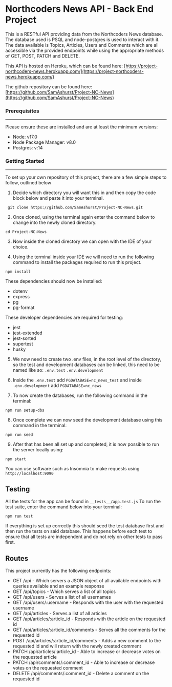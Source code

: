 #  Northcoders News API - Back End Project

This is a RESTful API providing data from the Northcoders News database. The database used is PSQL and node-postgres is used to interact with it. The data available is Topics, Articles, Users and Comments which are all accessible via the provided endpoints while using the appropriate methods of GET, POST, PATCH and DELETE.

This API is hosted on Heroku, which can be found here: [https://project-northcoders-news.herokuapp.com/](https://project-northcoders-news.herokuapp.com/)

The github repository can be found here: [https://github.com/SamAshurst/Project-NC-News](https://github.com/SamAshurst/Project-NC-News)


### Prerequisites
---
Please ensure these are installed and are at least the minimum versions:
* Node: v17.0
* Node Package Manager: v8.0
* Postgres: v:14

### Getting Started
---
To set up your own repository of this project, there are a few simple steps to follow, outlined below

1. Decide which directory you will want this in and then copy the code block below and paste it into your terminal.
```
 git clone https://github.com/SamAshurst/Project-NC-News.git
```

2. Once cloned, using the terminal again enter the command below to change into the newly cloned directory.
```
cd Project-NC-News 
```

3. Now inside the cloned directory we can open with the IDE of your choice.

4. Using the terminal inside your IDE we will need to run the following command to install the packages required to run this project.
```
npm install
```

These dependencies should now be installed:
* dotenv
* express
* pg
* pg-format

These developer dependencies are required for testing:
* jest
* jest-extended
* jest-sorted
* supertest
* husky

5. We now need to create two .env files, in the root level of the directory, so the test and development databases can be linked, this need to be named like so:
`.env.test`
`.env.development`

6. Inside the  `.env.test` add `PGDATABASE=nc_news_test` and inside `.env.development` add  `PGDATABASE=nc_news`  

7. To now create the databases, run the following command in the terminal:
```
npm run setup-dbs
```

8. Once complete we can now seed the development database using this command in the terminal:
```
npm run seed
```

9. After that has been all set up and completed, it is now possible to run the server locally using:
```
npm start
```
You can use software such as Insomnia to make requests using
 `http://localhost:9090`

## Testing

All the tests for the app can be found in `__tests__/app.test.js`
To run the test suite, enter the command below into your terminal:
```
npm run test
```
If everything is set up correctly this should seed the test database first and then run the tests on said database. This happens before each test to ensure that all tests are independent and do not rely on other tests to pass first.

## Routes

This project currently has the following endpoints:
* GET /api - Which servers a JSON object of all available endpoints with queries available and an example response
* GET /api/topics - Which serves a list of all topics
* GET /api/users - Serves a list of all usernames
* GET /api/users/:username - Responds with the user with the requested username
* GET /api/articles - Serves a list of all articles
* GET /api/articles/:article_id - Responds with the article on the requested id
* GET /api/articles/:article_id/comments - Serves all the comments for the requested id
* POST /api/articles/:article_id/comments - Adds a new comment to the requested id and will return with the newly created comment
* PATCH /api/articles/:article_id - Able to increase or decrease votes on the requested article
* PATCH /api/comments/:comment_id - Able to increase or decrease votes on the requested comment
* DELETE /api/comments/:comment_id - Delete a comment on the requested id 

